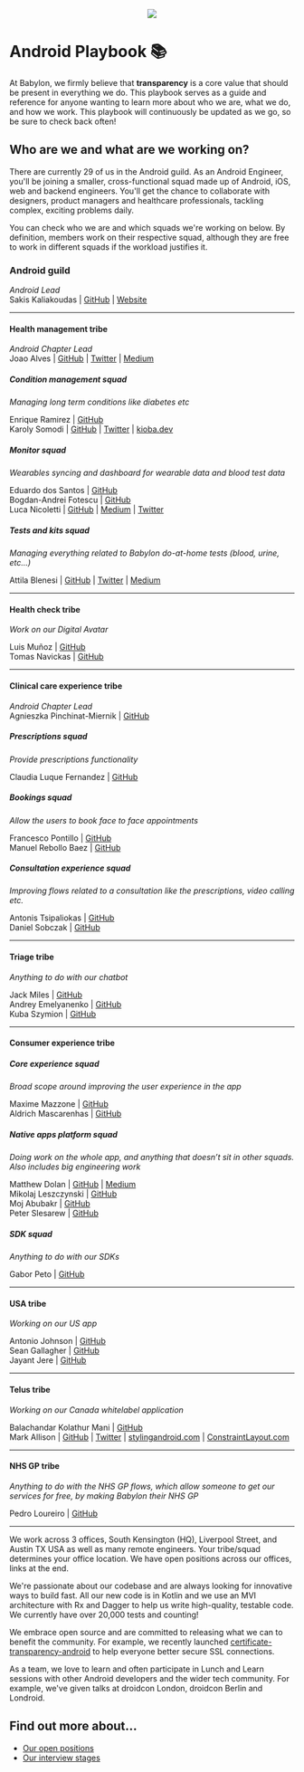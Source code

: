 <p align="center">
<img src="logo.png">
</p>


Android Playbook 📚
==================================

At Babylon, we firmly believe that **transparency** is a core value that should
be present in everything we do. This playbook serves as a guide and reference
for anyone wanting to learn more about who we are, what we do, and how we work.
This playbook will continuously be updated as we go, so be sure to check back
often!

## Who are we and what are we working on?

There are currently 29 of us in the Android guild. As an Android Engineer,
you'll be joining a smaller, cross-functional squad made up of Android, iOS,
web and backend engineers. You'll get the chance to collaborate with designers,
product managers and healthcare professionals, tackling complex, exciting
problems daily.

You can check who we are and which squads we're working on below. By definition,
members work on their respective squad, although they are free to work in
different squads if the workload justifies it.

### Android guild

*Android Lead*  
Sakis Kaliakoudas | [GitHub](https://github.com/athkalia) | [Website](http://www.sakiskaliakoudas.com)

---

#### Health management tribe

*Android Chapter Lead*  
Joao Alves | [GitHub](https://github.com/jcmsalves) | [Twitter](https://twitter.com/jcmsalves) | [Medium](https://medium.com/@jcmsalves)

##### Condition management squad
*Managing long term conditions like diabetes etc*

Enrique Ramirez | [GitHub](https://github.com/kikermo)  
Karoly Somodi | [GitHub](https://github.com/kioba) | [Twitter](https://twitter.com/kiobaa) | [kioba.dev](https://kioba.dev)

##### Monitor squad
*Wearables syncing and dashboard for wearable data and blood test data*

Eduardo dos Santos | [GitHub](https://github.com/ejms)  
Bogdan-Andrei Fotescu | [GitHub](https://github.com/rakatan)  
Luca Nicoletti | [GitHub](https://github.com/lnicolet) | [Medium](https://medium.com/@luca.nicolett) | [Twitter](https://twitter.com/luca_nicolett)

##### Tests and kits squad

*Managing everything related to Babylon do-at-home tests (blood, urine, etc...)*

Attila Blenesi | [GitHub](https://github.com/ablenesi) | [Twitter](https://twitter.com/ablenessy) | [Medium](https://medium.com/@attilablnesi)

---

#### Health check tribe

*Work on our Digital Avatar*

Luis Muñoz | [GitHub](https://github.com/luismunyoz)  
Tomas Navickas | [GitHub](https://github.com/iTomkinas)

---

#### Clinical care experience tribe

*Android Chapter Lead*  
Agnieszka Pinchinat-Miernik | [GitHub](https://github.com/alpm)

##### Prescriptions squad

*Provide prescriptions functionality*

Claudia Luque Fernandez | [GitHub](https://github.com/claucookie)

##### Bookings squad

*Allow the users to book face to face appointments*

Francesco Pontillo | [GitHub](https://github.com/frapontillo)  
Manuel Rebollo Baez | [GitHub](https://github.com/mrebollob)

##### Consultation experience squad

*Improving flows related to a consultation like the prescriptions, video
calling etc.*

Antonis Tsipaliokas | [GitHub](https://github.com/kokeroulis)  
Daniel Sobczak | [GitHub](https://github.com/DanielSobczak)  

---

#### Triage tribe

*Anything to do with our chatbot*

Jack Miles | [GitHub](https://github.com/JEKMiles)  
Andrey Emelyanenko | [GitHub](https://github.com/andrey-yem)  
Kuba Szymion | [GitHub](https://github.com/kubaBabylon)

---

#### Consumer experience tribe

##### Core experience squad

*Broad scope around improving the user experience in the app*

Maxime Mazzone | [GitHub](https://github.com/mazzonem)  
Aldrich Mascarenhas | [GitHub](https://github.com/AldrichMascarenhas)

##### Native apps platform squad

*Doing work on the whole app, and anything that doesn’t sit in other squads.
Also includes big engineering work*

Matthew Dolan | [GitHub](https://github.com/mattmook) | [Medium](https://medium.com/@appmattus)  
Mikolaj Leszczynski | [GitHub](https://github.com/Rosomack)  
Moj Abubakr | [GitHub](https://github.com/MojRoid)  
Peter Slesarew | [GitHub](https://github.com/sliskiCode)  

##### SDK squad

*Anything to do with our SDKs*

Gabor Peto | [GitHub](https://github.com/GaborPeto)

---

#### USA tribe

*Working on our US app*

Antonio Johnson | [GitHub](https://github.com/aj-65)  
Sean Gallagher | [GitHub](https://github.com/seangallagherbabylon)  
Jayant Jere | [GitHub](https://github.com/j-android)

---

#### Telus tribe

*Working on our Canada whitelabel application*

Balachandar Kolathur Mani | [GitHub](https://github.com/balachandarlinks)  
Mark Allison | [GitHub](https://github.com/StylingAndroid) | [Twitter](https://twitter.com/MarkIAllison) | [stylingandroid.com](https://blog.stylingandroid.com) | [ConstraintLayout.com](https://constraintlayout.com/)

---

#### NHS GP tribe

*Anything to do with the NHS GP flows, which allow someone to get our services
for free, by making Babylon their NHS GP*

Pedro Loureiro | [GitHub](https://github.com/pedroql)

---

We work across 3 offices, South Kensington (HQ), Liverpool Street, and
Austin TX USA as well as many remote engineers. Your tribe/squad determines your
office location. We have open positions across our offices, links at the end.

We're passionate about our codebase and are always looking for innovative ways
to build fast. All our new code is in Kotlin and we use an MVI architecture with
Rx and Dagger to help us write high-quality, testable code. We currently have
over 20,000 tests and counting!

We embrace open source and are committed to releasing what we can to benefit the
community. For example, we recently launched
[certificate-transparency-android](https://github.com/Babylonpartners/certificate-transparency-android/)
to help everyone better secure SSL connections.

As a team, we love to learn and often participate in Lunch and Learn sessions
with other Android developers and the wider tech community. For example, we've
given talks at droidcon London, droidcon Berlin and Londroid.

## Find out more about...

- [Our open positions](/recruitment/positions/open_positions.md)
- [Our interview stages](/recruitment/interview_stages.md)
